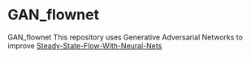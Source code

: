 # GAN_flownet
GAN_flownet
This repository uses Generative Adversarial Networks to improve [Steady-State-Flow-With-Neural-Nets](https://github.com/loliverhennigh/Steady-State-Flow-With-Neural-Nets)
